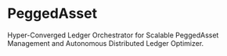 # PeggedAsset
Hyper-Converged Ledger Orchestrator for Scalable PeggedAsset Management and Autonomous Distributed Ledger Optimizer.
